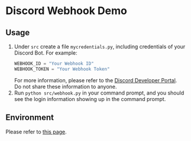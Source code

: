 # Discord Webhook Demo

## Usage
1. Under `src` create a file `mycredentials.py`, including credentials of your Discord Bot. For example:
    ```python
    WEBHOOK_ID = "Your Webhook ID"
    WEBHOOK_TOKEN = "Your Webhook Token"
    ```
    For more information, please refer to the [Discord Developer Portal](https://discord.com/developers/applications).  
    Do not share these information to anyone.
1. Run `python src/webhook.py` in your command prompt, and you should see the login information showing up in the command prompt.

## Environment
Please refer to [this page](/README.md#environment).